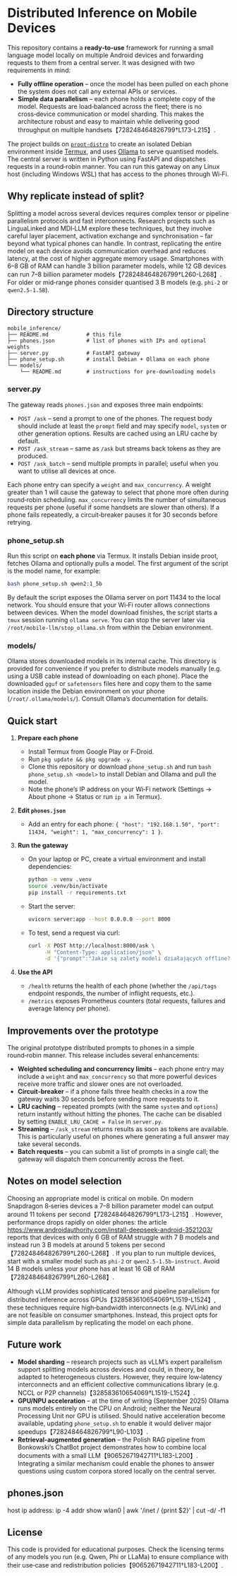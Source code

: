 # Distributed Inference on Mobile Devices

This repository contains a **ready‑to‑use** framework for running a small
language model locally on multiple Android devices and forwarding
requests to them from a central server.  It was designed with two
requirements in mind:

* **Fully offline operation** – once the model has been pulled on each
  phone the system does not call any external APIs or services.
* **Simple data parallelism** – each phone holds a complete copy of
  the model.  Requests are load‑balanced across the fleet; there is no
  cross‑device communication or model sharding.  This makes the
  architecture robust and easy to maintain while delivering good
  throughput on multiple handsets【728248464826799†L173-L215】.

The project builds on
[`proot‑distro`](https://github.com/termux/proot-distro) to create an
isolated Debian environment inside [Termux](https://play.google.com/store/apps/details?id=com.termux),
and uses [Ollama](https://ollama.com) to serve quantised models.  The
central server is written in Python using FastAPI and dispatches
requests in a round‑robin manner.  You can run this gateway on any
Linux host (including Windows WSL) that has access to the phones
through Wi‑Fi.

## Why replicate instead of split?

Splitting a model across several devices requires complex tensor or
pipeline parallelism protocols and fast interconnects.  Research
projects such as LinguaLinked and MDI‑LLM explore these techniques,
but they involve careful layer placement, activation exchange and
synchronisation – far beyond what typical phones can handle.  In
contrast, replicating the entire model on each device avoids
communication overhead and reduces latency, at the cost of higher
aggregate memory usage.  Smartphones with 6–8 GB of RAM can handle
3 billion parameter models, while 12 GB devices can run 7–8 billion
parameter models【728248464826799†L260-L268】.  For older or mid‑range
phones consider quantised 3 B models (e.g. `phi-2` or `qwen2.5-1.5B`).

## Directory structure

```
mobile_inference/
├── README.md            # this file
├── phones.json          # list of phones with IPs and optional weights
├── server.py            # FastAPI gateway
├── phone_setup.sh       # install Debian + Ollama on each phone
└── models/
    └── README.md        # instructions for pre‑downloading models
```

### server.py

The gateway reads `phones.json` and exposes three main endpoints:

* `POST /ask` – send a prompt to one of the phones.  The request
  body should include at least the `prompt` field and may specify
  `model`, `system` or other generation options.  Results are
  cached using an LRU cache by default.
* `POST /ask_stream` – same as `/ask` but streams back tokens as they
  are produced.
* `POST /ask_batch` – send multiple prompts in parallel; useful when
  you want to utilise all devices at once.

Each phone entry can specify a `weight` and `max_concurrency`.  A
weight greater than 1 will cause the gateway to select that phone
more often during round‑robin scheduling.  `max_concurrency` limits
the number of simultaneous requests per phone (useful if some
handsets are slower than others).  If a phone fails repeatedly, a
circuit‑breaker pauses it for 30 seconds before retrying.

### phone_setup.sh

Run this script on **each phone** via Termux.  It installs Debian
inside proot, fetches Ollama and optionally pulls a model.  The first
argument of the script is the model name, for example:

```bash
bash phone_setup.sh qwen2:1_5b
```

By default the script exposes the Ollama server on port 11434 to the
local network.  You should ensure that your Wi‑Fi router allows
connections between devices.  When the model download finishes, the
script starts a `tmux` session running `ollama serve`.  You can stop
the server later via `/root/mobile-llm/stop_ollama.sh` from within
the Debian environment.

### models/

Ollama stores downloaded models in its internal cache.  This directory
is provided for convenience if you prefer to distribute models
manually (e.g. using a USB cable instead of downloading on each
phone).  Place the downloaded `gguf` or `safetensors` files here and
copy them to the same location inside the Debian environment on your
phone (`/root/.ollama/models/`).  Consult Ollama’s documentation for
details.

## Quick start

1. **Prepare each phone**
   * Install Termux from Google Play or F‑Droid.
   * Run `pkg update && pkg upgrade -y`.
   * Clone this repository or download `phone_setup.sh` and run
     `bash phone_setup.sh <model>` to install Debian and Ollama and
     pull the model.
   * Note the phone’s IP address on your Wi‑Fi network (Settings →
     About phone → Status or run `ip a` in Termux).

2. **Edit `phones.json`**
   * Add an entry for each phone: `{ "host": "192.168.1.50",
     "port": 11434, "weight": 1, "max_concurrency": 1 }`.

3. **Run the gateway**
   * On your laptop or PC, create a virtual environment and install
     dependencies:

     ```bash
     python -m venv .venv
     source .venv/bin/activate
     pip install -r requirements.txt
     ```

   * Start the server:

     ```bash
     uvicorn server:app --host 0.0.0.0 --port 8000
     ```

   * To test, send a request via curl:

     ```bash
     curl -X POST http://localhost:8000/ask \
          -H "Content-Type: application/json" \
          -d '{"prompt":"Jakie są zalety modeli działających offline?"}'
     ```

4. **Use the API**
   * `/health` returns the health of each phone (whether the
     `/api/tags` endpoint responds, the number of inflight requests,
     etc.).
   * `/metrics` exposes Prometheus counters (total requests,
     failures and average latency per phone).

## Improvements over the prototype

The original prototype distributed prompts to phones in a simple
round‑robin manner.  This release includes several enhancements:

* **Weighted scheduling and concurrency limits** – each phone entry
  may include a `weight` and `max_concurrency` so that more powerful
  devices receive more traffic and slower ones are not overloaded.
* **Circuit‑breaker** – if a phone fails three health checks in a row
  the gateway waits 30 seconds before sending more requests to it.
* **LRU caching** – repeated prompts (with the same `system` and
  `options`) return instantly without hitting the phones.  The cache
  can be disabled by setting `ENABLE_LRU_CACHE = False` in
  `server.py`.
* **Streaming** – `/ask_stream` returns results as soon as tokens are
  available.  This is particularly useful on phones where generating
  a full answer may take several seconds.
* **Batch requests** – you can submit a list of prompts in a single
  call; the gateway will dispatch them concurrently across the fleet.

## Notes on model selection

Choosing an appropriate model is critical on mobile.  On modern
Snapdragon 8‑series devices a 7–8 billion parameter model can output
around 11 tokens per second【728248464826799†L173-L215】.  However,
performance drops rapidly on older phones: the article
<https://www.androidauthority.com/install-deepseek-android-3521203/> reports
that devices with only 6 GB of RAM struggle with 7 B models and
instead run 3 B models at around 5 tokens per second【728248464826799†L260-L268】.
If you plan to run multiple devices, start with a smaller model such
as `phi-2` or `qwen2.5-1.5b-instruct`.  Avoid 14 B models unless your
phone has at least 16 GB of RAM【728248464826799†L260-L268】.

Although vLLM provides sophisticated tensor and pipeline parallelism
for distributed inference across GPUs【328583610654069†L1519-L1524】, these
techniques require high‑bandwidth interconnects (e.g. NVLink) and are
not feasible on consumer smartphones.  Instead, this project opts for
simple data parallelism by replicating the model on each phone.

## Future work

* **Model sharding** – research projects such as vLLM’s expert
  parallelism support splitting models across devices and could, in
  theory, be adapted to heterogeneous clusters.  However, they
  require low‑latency interconnects and an efficient collective
  communications library (e.g. NCCL or P2P channels)【328583610654069†L1519-L1524】.
* **GPU/NPU acceleration** – at the time of writing (September 2025)
  Ollama runs models entirely on the CPU on Android; neither the
  Neural Processing Unit nor GPU is utilised.  Should native
  acceleration become available, updating `phone_setup.sh` to enable
  it would deliver major speedups【728248464826799†L90-L103】.
* **Retrieval‑augmented generation** – the Polish RAG pipeline from
  Bonkowski’s ChatBot project demonstrates how to combine local
  documents with a small LLM【90652671942711†L183-L200】.  Integrating a
  similar mechanism could enable the phones to answer questions using
  custom corpora stored locally on the central server.

## phones.json
host ip address:
ip -4 addr show wlan0 | awk '/inet / {print $2}' | cut -d/ -f1

## License

This code is provided for educational purposes.  Check the
licensing terms of any models you run (e.g. Qwen, Phi or LLaMa) to
ensure compliance with their use‑case and redistribution policies【90652671942711†L183-L200】.